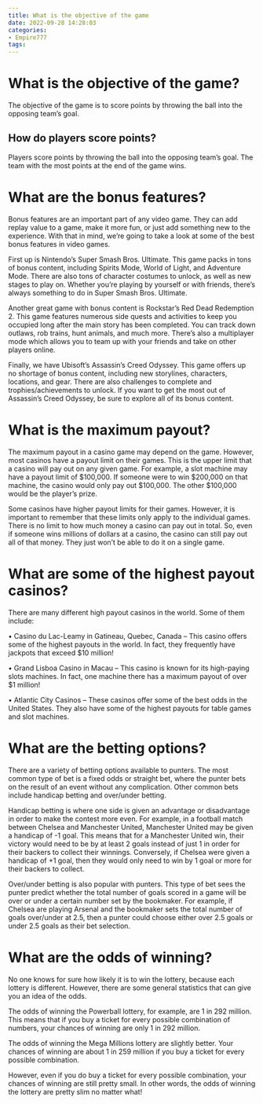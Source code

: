 ```yaml
---
title: What is the objective of the game
date: 2022-09-28 14:28:03
categories:
- Empire777
tags:
---
```



#  What is the objective of the game?

The objective of the game is to score points by throwing the ball into the opposing team’s goal.

## How do players score points?

Players score points by throwing the ball into the opposing team’s goal. The team with the most points at the end of the game wins.

#  What are the bonus features?

Bonus features are an important part of any video game. They can add replay value to a game, make it more fun, or just add something new to the experience. With that in mind, we’re going to take a look at some of the best bonus features in video games.

First up is Nintendo’s Super Smash Bros. Ultimate. This game packs in tons of bonus content, including Spirits Mode, World of Light, and Adventure Mode. There are also tons of character costumes to unlock, as well as new stages to play on. Whether you’re playing by yourself or with friends, there’s always something to do in Super Smash Bros. Ultimate.

Another great game with bonus content is Rockstar’s Red Dead Redemption 2. This game features numerous side quests and activities to keep you occupied long after the main story has been completed. You can track down outlaws, rob trains, hunt animals, and much more. There’s also a multiplayer mode which allows you to team up with your friends and take on other players online.

Finally, we have Ubisoft’s Assassin’s Creed Odyssey. This game offers up no shortage of bonus content, including new storylines, characters, locations, and gear. There are also challenges to complete and trophies/achievements to unlock. If you want to get the most out of Assassin’s Creed Odyssey, be sure to explore all of its bonus content.

#  What is the maximum payout?

The maximum payout in a casino game may depend on the game. However, most casinos have a payout limit on their games. This is the upper limit that a casino will pay out on any given game. For example, a slot machine may have a payout limit of $100,000. If someone were to win $200,000 on that machine, the casino would only pay out $100,000. The other $100,000 would be the player’s prize.

Some casinos have higher payout limits for their games. However, it is important to remember that these limits only apply to the individual games. There is no limit to how much money a casino can pay out in total. So, even if someone wins millions of dollars at a casino, the casino can still pay out all of that money. They just won’t be able to do it on a single game.

# What are some of the highest payout casinos?

There are many different high payout casinos in the world. Some of them include:

• Casino du Lac-Leamy in Gatineau, Quebec, Canada – This casino offers some of the highest payouts in the world. In fact, they frequently have jackpots that exceed $10 million!

• Grand Lisboa Casino in Macau – This casino is known for its high-paying slots machines. In fact, one machine there has a maximum payout of over $1 million!

• Atlantic City Casinos – These casinos offer some of the best odds in the United States. They also have some of the highest payouts for table games and slot machines.

#  What are the betting options?

There are a variety of betting options available to punters. The most common type of bet is a fixed odds or straight bet, where the punter bets on the result of an event without any complication. Other common bets include handicap betting and over/under betting.

Handicap betting is where one side is given an advantage or disadvantage in order to make the contest more even. For example, in a football match between Chelsea and Manchester United, Manchester United may be given a handicap of -1 goal. This means that for a Manchester United win, their victory would need to be by at least 2 goals instead of just 1 in order for their backers to collect their winnings. Conversely, if Chelsea were given a handicap of +1 goal, then they would only need to win by 1 goal or more for their backers to collect.

Over/under betting is also popular with punters. This type of bet sees the punter predict whether the total number of goals scored in a game will be over or under a certain number set by the bookmaker. For example, if Chelsea are playing Arsenal and the bookmaker sets the total number of goals over/under at 2.5, then a punter could choose either over 2.5 goals or under 2.5 goals as their bet selection.

#  What are the odds of winning?

No one knows for sure how likely it is to win the lottery, because each lottery is different. However, there are some general statistics that can give you an idea of the odds.

The odds of winning the Powerball lottery, for example, are 1 in 292 million. This means that if you buy a ticket for every possible combination of numbers, your chances of winning are only 1 in 292 million.

The odds of winning the Mega Millions lottery are slightly better. Your chances of winning are about 1 in 259 million if you buy a ticket for every possible combination.

However, even if you do buy a ticket for every possible combination, your chances of winning are still pretty small. In other words, the odds of winning the lottery are pretty slim no matter what!